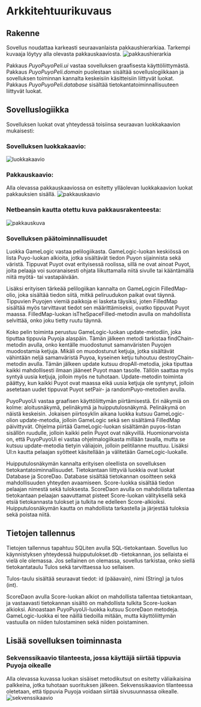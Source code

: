 # Arkkitehtuurikuvaus

## Rakenne
Sovellus noudattaa karkeasti seuraavanlaista pakkaushierarkiaa. Tarkempi kuvaaja löytyy alla olevasta pakkauskaaviosta.
![pakkaushierarkia](https://github.com/villekov1/otm-harjoitustyo/blob/master/dokumentointi/Pakkaushierarkia.jpg "Pakkaushierarkia")

Pakkaus *PuyoPuyoPeli.ui* vastaa sovelluksen graafisesta käyttöliittymästä. Pakkaus *PuyoPuyoPeli.domain* puolestaan sisältää sovelluslogiikkaan ja sovelluksen toiminnan kannalta keskeisiin käsitteisiin liittyvät luokat. Pakkaus *PuyoPuyoPeli.database* sisältää tietokantatoiminnallisuuteen liittyvät luokat.

## Sovelluslogiikka

Sovelluksen luokat ovat yhteydessä toisiinsa seuraavan luokkakaavion 
mukaisesti:
### Sovelluksen luokkakaavio:
![luokkakaavio](https://github.com/villekov1/otm-harjoitustyo/blob/master/dokumentointi/UML_luokkakaavio.jpg "Luokkakaavio")

### Pakkauskaavio:
Alla olevassa pakkauskaaviossa on esitetty ylläolevan luokkakaavion 
luokat pakkauksien sisällä.
![pakkauskaavio](https://github.com/villekov1/otm-harjoitustyo/blob/master/dokumentointi/Pakkauskaavio.jpg "Pakkauskaavio")

### Netbeansin kautta otettu kuva pakkausrakenteesta:
![pakkauskuva](https://github.com/villekov1/otm-harjoitustyo/blob/master/dokumentointi/Pakkauskuva.JPG "Sovelluksen pakkausrakenne")

### Sovelluksen päätoiminnallisuudet
Luokka GameLogic vastaa pelilogiikasta. GameLogic-luokan keskiössä on 
lista Puyo-luokan alkioita, jotka sisältävät tiedon Puyon sijainnista 
sekä väristä. Tippuvat Puyot ovat erityisessä roolissa, sillä ne ovat 
ainoat Puyot, joita pelaaja voi suoranaisesti ohjata liikuttamalla 
niitä sivulle tai kääntämällä niitä myötä- tai vastapäivään.

Lisäksi erityisen tärkeää pelilogiikan kannalta on 
GameLogicin FilledMap-olio, joka sisältää tiedon siitä, mitkä 
peliruudukon paikat ovat täynnä. Tippuvien Puyojen viemiä paikkoja ei 
lasketa täysiksi, joten FilledMap sisältää myös tarvittavat tiedot sen 
määrittämiseksi, ovatko tippuvat Puyot maassa. FilledMap-luokan 
isTheSpaceFilled-metodin avulla on mahdollista selvittää, onko joku 
tietty ruutu täynnä.

Koko pelin toiminta perustuu GameLogic-luokan update-metodiin, joka 
tiputtaa tippuvia Puyoja alaspäin. Tämän jälkeen metodi tarkistaa 
findChain-metodin avulla, onko kentälle muodostunut samanväristen 
Puyojen muodostamia ketjuja. Mikäli on muodostunut ketjuja, jotka 
sisältävät vähintään neljä samanväristä Puyoa, kyseinen ketju tuhoutuu 
destroyChain-metodin avulla. Tämän jälkeen update kutsuu 
dropAll-metodia, joka tiputtaa kaikki mahdollisesti ilmaan jääneet Puyot 
maan tasolle. Tällöin saattaa myös syntyä uusia ketjuja, jolloin myös ne 
tuhotaan. Update-metodin toiminta päättyy, kun kaikki Puyot ovat maassa eikä uusia ketjuja ole syntynyt, 
jolloin asetetaan uudet tippuvat Puyot setPair- ja 
randomPuyo-metodien avulla.

PuyoPuyoUi vastaa graafisen käyttöliittymän piirtämisestä. Eri näkymiä 
on kolme: aloitusnäkymä, pelinäkymä ja huipputulosnäkymä. Pelinäkymä on 
näistä keskeisin. Jokaisen piirtosyklin aikana luokka kutsuu 
GameLogic-olion update-metodia, jolloin GameLogic sekä sen sisältämä 
FilledMap päivittyvät. Ohjelma piirtää GameLogic-luokan sisältämän 
puyos-listan sisällön ruudulle, jolloin kaikki pelin Puyot ovat 
näkyvillä. Huomionarvoista on, että PuyoPuyoUi ei vastaa ohjelmalogiikasta millään tavalla, mutta se kutsuu update-metodia tietyin väliajoin, jolloin pelitilanne muuttuu. Lisäksi UI:n kautta pelaajan syötteet käsitellään ja välitetään GameLogic-luokalle.

Huipputulosnäkymän kannalta erityisen oleellista on sovelluksen 
tietokantatoiminnallisuudet. Tietokantaan liittyviä luokkia ovat luokat 
Database ja ScoreDao. Database sisältää tietokannan osoitteen 
sekä mahdollisuuden yhteyden avaamiseen. Score-luokka sisältää tiedon 
pelaajan nimestä sekä tuloksesta. ScoreDaon avulla on mahdollista 
tallentaa tietokantaan pelaajan saavuttamat pisteet Score-luokan 
välityksellä sekä etsiä tietokannasta tulokset ja tulkita ne edelleen
Score-alkioiksi. Huipputulosnäkymän kautta on mahdollista 
tarkastella ja järjestää 
tuloksia sekä poistaa niitä.

## Tietojen tallennus
Tietojen tallennus tapahtuu SQLiten avulla SQL-tietokantaan. Sovellus 
luo käynnistyksen yhteydessä huipputulokset.db -tietokannan, jos 
sellaista ei vielä ole olemassa. Jos sellainen on olemassa, sovellus 
tarkistaa, onko siellä tietokantataulu Tulos sekä tarvittaessa luo 
sellaisen.

Tulos-taulu sisältää seuraavat tiedot: id (pääavain), nimi (String) ja 
tulos (int).

ScoreDaon avulla Score-luokan alkiot on mahdollista tallentaa 
tietokantaan, ja vastaavasti tietokannan sisältö on mahdollista tulkita 
Score-luokan alkioksi. Ainoastaan PuyoPuyoUi-luokka kutsuu ScoreDaon metodeja. GameLogic-luokka ei tee näillä tiedoilla mitään, mutta käyttöliittymän vastuulla on niiden tulostaminen sekä niiden poistaminen.

## Lisää sovelluksen toiminnasta

### Sekvenssikaavio tilanteesta, jossa käyttäjä siirtää tippuvia Puyoja oikealle
Alla olevassa kuvassa luokan sisäiset metodikutsut on esitetty väliaikaisina palkkeina, jotka tuhotaan suorituksen jälkeen. Sekvenssikaavion tilanteessa oletetaan, että tippuvia Puyoja voidaan siirtää sivusuunnassa oikealle.
![sekvenssikaavio](https://github.com/villekov1/otm-harjoitustyo/blob/master/dokumentointi/sekvenssikaavioMoveRight.png "Sekvenssikaavio")

